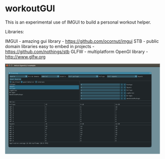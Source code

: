# workoutGUI
This is an experimental use of IMGUI to build a personal workout helper.

Libraries:

IMGUI - amazing gui library - https://github.com/ocornut/imgui
STB   - public domain libraries easy to embed in projects - https://github.com/nothings/stb
GLFW  - multiplatform OpenGl library - http://www.glfw.org


![Alt text](main.png?raw=true "Screenshot")

